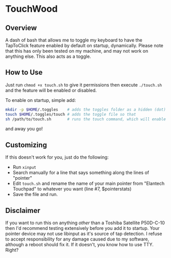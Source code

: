 # TouchWood

## Overview
A dash of bash that allows me to toggle my keyboard to have the TapToClick feature enabled by default on startup, dynamically. Please note that this has only been tested on my machine, and may not work on anything else. This also acts as a toggle.

## How to Use
Just run `chmod +x touch.sh` to give it permissions then execute `./touch.sh` and the feature will be enabled or disabled.

To enable on startup, simple add:

```bash
mkdir -p $HOME/.toggles    # adds the toggles folder as a hidden (dot) folder so that it doesn't clutter your LSing. Used to store if the program has been toggled or not, independant of temporary memory.
touch $HOME/.toggles/touch # adds the toggle file so that
sh /path/to/touch.sh       # runs the touch command, which will enable the protocol dynamically, based on what the touchpad ID is set to on startup.
```

and away you go!

## Customizing
If this doesn't work for you, just do the following:

* Run `xinput`
* Search manually for a line that says something along the lines of "pointer"
* Edit `touch.sh` and rename the name of your main pointer from "Elantech Touchpad" to whatever you want (line \#7, $pointerstats)
* Save the file and run.

## Disclaimer
If you want to run this on anything *other* than a Toshiba Satellite P50D-C-10 then I'd recommend testing extensively before you add it to startup. Your pointer device may not use libinput as it's source of tap detection. I refuse to accept responsibility for any damage caused due to my software, although a reboot should fix it. If it doesn't, you know how to use TTY. Right?
